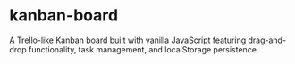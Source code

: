 # kanban-board
A Trello-like Kanban board built with vanilla JavaScript featuring drag-and-drop functionality, task management, and localStorage persistence.
